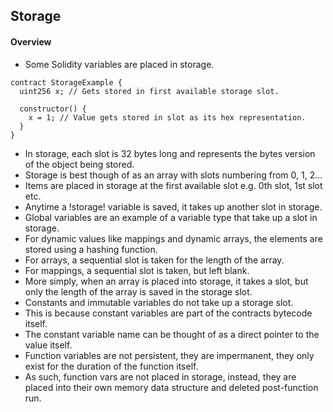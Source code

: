 ## Storage

#### Overview
- Some Solidity variables are placed in storage. 
```
contract StorageExample {
  uint256 x; // Gets stored in first available storage slot.

  constructor() {
    x = 1; // Value gets stored in slot as its hex representation.
  }
}
```
- In storage, each slot is 32 bytes long and represents the bytes version of the object being stored.
- Storage is best though of as an array with slots numbering from 0, 1, 2...
- Items are placed in storage at the first available slot e.g. 0th slot, 1st slot etc.
- Anytime a !storage! variable is saved, it takes up another slot in storage.
- Global variables are an example of a variable type that take up a slot in storage.
- For dynamic values like mappings and dynamic arrays, the elements are stored using a hashing function.
- For arrays, a sequential slot is taken for the length of the array.
- For mappings, a sequential slot is taken, but left blank.
- More simply, when an array is placed into storage, it takes a slot, but only the length of the array is saved in the storage slot.
- Constants and immutable variables do not take up a storage slot.
- This is because constant variables are part of the contracts bytecode itself.
- The constant variable name can be thought of as a direct pointer to the value itself.
- Function variables are not persistent, they are impermanent, they only exist for the duration of the function itself.
- As such, function vars are not placed in storage, instead, they are placed into their own memory data structure and deleted post-function run.
